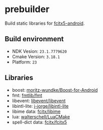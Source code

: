 # prebuilder

Build static libraries for [fcitx5-android](https://github.com/fcitx5-android/fcitx5-android).

## Build environment

* NDK Vesion: `23.1.7779620`
* Cmake Version: `3.18.1`
* Platform: `23`

## Libraries

* boost: [moritz-wundke/Boost-for-Android](https://github.com/moritz-wundke/Boost-for-Android)
* fmt: [fmtlib/fmt](https://github.com/fmtlib/fmt)
* libevent: [libevent/libevent](https://github.com/libevent/libevent/tree/release-2.1.12-stable)
* libintl-lite: [j-jorge/libintl-lite](https://github.com/j-jorge/libintl-lite)
* libime data: [fcitx/libime](https://github.com/fcitx/libime)
* lua: [walterschell/LuaCMake](https://github.com/walterschell/Lua)
* spell-dict data: [fcitx/fcitx5](https://github.com/fcitx/fcitx5/blob/master/src/modules/spell/dict)
